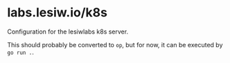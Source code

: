 # labs.lesiw.io/k8s

Configuration for the lesiwlabs k8s server.

This should probably be converted to `op`, but for now, it can be executed by
`go run .`.